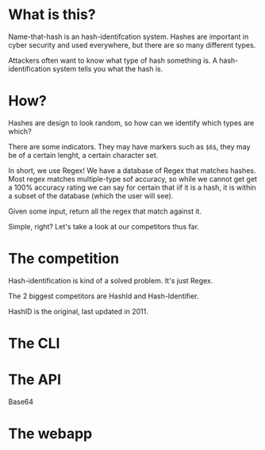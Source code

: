 # What is this?

Name-that-hash is an hash-identifcation system. Hashes are important in cyber security and used everywhere, but there are so many different types.

Attackers often want to know what type of hash something is. A hash-identification system tells you what the hash is.

# How?

Hashes are design to look random, so how can we identify which types are which?

There are some indicators. They may have markers such as `$6$`, they may be of a certain lenght, a certain character set.

In short, we use Regex! We have a database of Regex that matches hashes. Most regex matches multiple-type sof accuracy, so while we cannot get get a 100% accuracy rating we can say for certain that iif it is a hash, it is within a subset of the database (which the user will see).

Given some input, return all the regex that match against it.

Simple, right? Let's take a look at our competitors thus far.

# The competition

Hash-identification is kind of a solved problem. It's just Regex. 

The 2 biggest competitors are HashId and Hash-Identifier.

HashID is the original, last updated in 2011.

# The CLI

# The API
Base64

# The webapp
